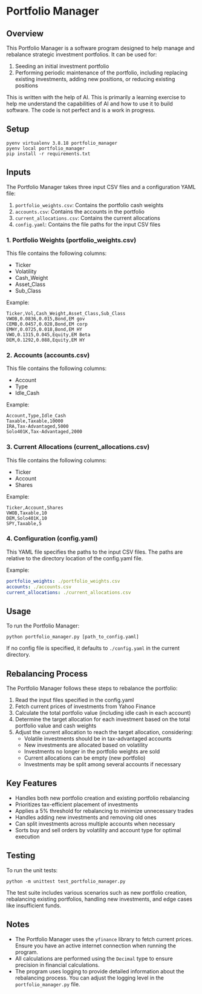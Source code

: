 # Portfolio Manager

## Overview

This Portfolio Manager is a software program designed to help manage and rebalance strategic investment portfolios. It can be used for:

1. Seeding an initial investment portfolio
2. Performing periodic maintenance of the portfolio, including replacing existing investments, adding new positions, or reducing existing positions

This is written with the help of AI. This is primarily a learning exercise to help me understand the capabilities of AI and how to use it to build software. The code is not perfect and is a work in progress.

## Setup

```
pyenv virtualenv 3.8.18 portfolio_manager
pyenv local portfolio_manager
pip install -r requirements.txt
```

## Inputs

The Portfolio Manager takes three input CSV files and a configuration YAML file:

1. `portfolio_weights.csv`: Contains the portfolio cash weights
2. `accounts.csv`: Contains the accounts in the portfolio
3. `current_allocations.csv`: Contains the current allocations
4. `config.yaml`: Contains the file paths for the input CSV files

### 1. Portfolio Weights (portfolio_weights.csv)

This file contains the following columns:

- Ticker
- Volatility
- Cash_Weight
- Asset_Class
- Sub_Class

Example:

```
Ticker,Vol,Cash_Weight,Asset_Class,Sub_Class
VWOB,0.0836,0.015,Bond,EM gov
CEMB,0.0457,0.028,Bond,EM corp
EMHY,0.0725,0.018,Bond,EM HY
VWO,0.1315,0.045,Equity,EM Beta
DEM,0.1292,0.088,Equity,EM HY
```

### 2. Accounts (accounts.csv)

This file contains the following columns:

- Account
- Type
- Idle_Cash

Example:

```
Account,Type,Idle_Cash
Taxable,Taxable,10000
IRA,Tax-Advantaged,5000
Solo401K,Tax-Advantaged,2000
```

### 3. Current Allocations (current_allocations.csv)

This file contains the following columns:

- Ticker
- Account
- Shares

Example:

```
Ticker,Account,Shares
VWOB,Taxable,10
DEM,Solo401K,10
SPY,Taxable,5
```

### 4. Configuration (config.yaml)

This YAML file specifies the paths to the input CSV files. The paths are relative to the directory location of the config.yaml file.

Example:

```yaml
portfolio_weights: ./portfolio_weights.csv
accounts: ./accounts.csv
current_allocations: ./current_allocations.csv
```

## Usage

To run the Portfolio Manager:

```
python portfolio_manager.py [path_to_config.yaml]
```

If no config file is specified, it defaults to `./config.yaml` in the current directory.

## Rebalancing Process

The Portfolio Manager follows these steps to rebalance the portfolio:

1. Read the input files specified in the config.yaml
2. Fetch current prices of investments from Yahoo Finance
3. Calculate the total portfolio value (including idle cash in each account)
4. Determine the target allocation for each investment based on the total portfolio value and cash weights
5. Adjust the current allocation to reach the target allocation, considering:
   - Volatile investments should be in tax-advantaged accounts
   - New investments are allocated based on volatility
   - Investments no longer in the portfolio weights are sold
   - Current allocations can be empty (new portfolio)
   - Investments may be split among several accounts if necessary

## Key Features

- Handles both new portfolio creation and existing portfolio rebalancing
- Prioritizes tax-efficient placement of investments
- Applies a 5% threshold for rebalancing to minimize unnecessary trades
- Handles adding new investments and removing old ones
- Can split investments across multiple accounts when necessary
- Sorts buy and sell orders by volatility and account type for optimal execution

## Testing

To run the unit tests:

```
python -m unittest test_portfolio_manager.py
```

The test suite includes various scenarios such as new portfolio creation, rebalancing existing portfolios, handling new investments, and edge cases like insufficient funds.

## Notes

- The Portfolio Manager uses the `yfinance` library to fetch current prices. Ensure you have an active internet connection when running the program.
- All calculations are performed using the `Decimal` type to ensure precision in financial calculations.
- The program uses logging to provide detailed information about the rebalancing process. You can adjust the logging level in the `portfolio_manager.py` file.
